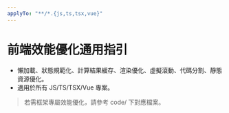 ```yaml
---
applyTo: "**/*.{js,ts,tsx,vue}"
---
```


# 前端效能優化通用指引

- 懶加載、狀態規範化、計算結果緩存、渲染優化、虛擬滾動、代碼分割、靜態資源優化。
- 適用於所有 JS/TS/TSX/Vue 專案。

> 若需框架專屬效能優化，請參考 code/ 下對應檔案。
